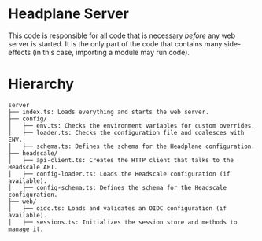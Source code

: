 # Headplane Server
This code is responsible for all code that is necessary *before* any
web server is started. It is the only part of the code that contains
many side-effects (in this case, importing a module may run code).

# Hierarchy
```
server
├── index.ts: Loads everything and starts the web server.
├── config/
│   ├── env.ts: Checks the environment variables for custom overrides.
│   ├── loader.ts: Checks the configuration file and coalesces with ENV.
│   ├── schema.ts: Defines the schema for the Headplane configuration.
├── headscale/
│   ├── api-client.ts: Creates the HTTP client that talks to the Headscale API.
│   ├── config-loader.ts: Loads the Headscale configuration (if available).
│   ├── config-schema.ts: Defines the schema for the Headscale configuration.
├── web/
│   ├── oidc.ts: Loads and validates an OIDC configuration (if available).
│   ├── sessions.ts: Initializes the session store and methods to manage it.
